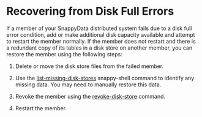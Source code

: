 <a id="recovering_from_disk_full_errors"></a>

# Recovering from Disk Full Errors

If a member of your SnappyData distributed system fails due to a disk full error condition, add or make additional disk capacity available and attempt to restart the member normally. If the member does not restart and there is a redundant copy of its tables in a disk store on another member, you can restore the member using the following steps:

1.  Delete or move the disk store files from the failed member.

2.  Use the [list-missing-disk-stores](../reference/command_line_utilities/store-list-missing-disk-stores.md) snappy-shell command to identify any missing data. You may need to manually restore this data.

3.  Revoke the member using the [revoke-disk-store](../reference/command_line_utilities/store-revoke-missing-disk-stores.md) command.

4.  Restart the member.
